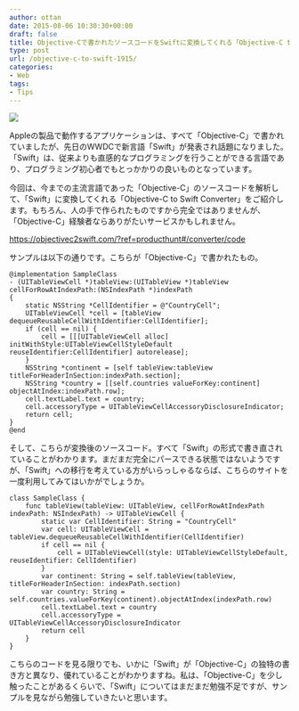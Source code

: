 ```yaml
---
author: ottan
date: 2015-08-06 10:30:30+00:00
draft: false
title: Objective-Cで書かれたソースコードをSwiftに変換してくれる「Objective-C to Swift Converter」
type: post
url: /objective-c-to-swift-1915/
categories:
- Web
tags:
- Tips
---
```


![](/uploads/2015/08/150806-55c337463614c.jpg)






Appleの製品で動作するアプリケーションは、すべて「Objective-C」で書かれていましたが、先日のWWDCで新言語「Swift」が発表され話題になりました。「Swift」は、従来よりも直感的なプログラミングを行うことができる言語であり、プログラミング初心者でもとっかかりの良いものとなっています。





今回は、今までの主流言語であった「Objective-C」のソースコードを解析して、「Swift」に変換してくれる「Objective-C to Swift Converter」をご紹介します。もちろん、人の手で作られたものですから完全ではありませんが、「Objective-C」経験者ならありがたいサービスかもしれません。



https://objectivec2swift.com/?ref=producthunt#/converter/code



サンプルは以下の通りです。こちらが「Objective-C」で書かれたもの。




    
    @implementation SampleClass
    - (UITableViewCell *)tableView:(UITableView *)tableView cellForRowAtIndexPath:(NSIndexPath *)indexPath
    {
        static NSString *CellIdentifier = @"CountryCell";
        UITableViewCell *cell = [tableView dequeueReusableCellWithIdentifier:CellIdentifier];
        if (cell == nil) {
            cell = [[[UITableViewCell alloc] initWithStyle:UITableViewCellStyleDefault reuseIdentifier:CellIdentifier] autorelease];
        }
        NSString *continent = [self tableView:tableView titleForHeaderInSection:indexPath.section];
        NSString *country = [[self.countries valueForKey:continent] objectAtIndex:indexPath.row];
        cell.textLabel.text = country; 
        cell.accessoryType = UITableViewCellAccessoryDisclosureIndicator;
        return cell;
    }
    @end





そして、こちらが変換後のソースコード。すべて「Swift」の形式で書き直されていることがわかります。まだまだ完全にパースできる状態ではないようですが、「Swift」への移行を考えている方がいらっしゃるならば、こちらのサイトを一度利用してみてはいかがでしょうか。




    
    class SampleClass {
        func tableView(tableView: UITableView, cellForRowAtIndexPath indexPath: NSIndexPath) -> UITableViewCell {
            static var CellIdentifier: String = "CountryCell"
            var cell: UITableViewCell = tableView.dequeueReusableCellWithIdentifier(CellIdentifier)
            if cell == nil {
                cell = UITableViewCell(style: UITableViewCellStyleDefault, reuseIdentifier: CellIdentifier)
            }
            var continent: String = self.tableView(tableView, titleForHeaderInSection: indexPath.section)
            var country: String = self.countries.valueForKey(continent).objectAtIndex(indexPath.row)
            cell.textLabel.text = country
            cell.accessoryType = UITableViewCellAccessoryDisclosureIndicator
            return cell
        }
    }





こちらのコードを見る限りでも、いかに「Swift」が「Objective-C」の独特の書き方と異なり、優れていることがわかりますね。私は、「Objective-C」を少し触ったことがあるくらいで、「Swift」についてはまだまだ勉強不足ですが、サンプルを見ながら勉強していきたいと思います。
